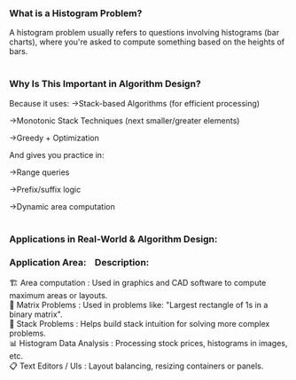 ### What is a Histogram Problem?  
A histogram problem usually refers to questions involving histograms (bar charts), where you're asked to compute something based on the heights of bars.  
<br>
### Why Is This Important in Algorithm Design?
Because it uses:
->Stack-based Algorithms (for efficient processing)

->Monotonic Stack Techniques (next smaller/greater elements)

->Greedy + Optimization

And gives you practice in:

->Range queries

->Prefix/suffix logic

->Dynamic area computation  
<br>  
### Applications in Real-World & Algorithm Design:

### Application Area:&nbsp;&nbsp;&nbsp;      	Description:  
🏗️ Area computation :	Used in graphics and CAD software to compute maximum areas or layouts.  
📐 Matrix Problems :	Used in problems like: "Largest rectangle of 1s in a binary matrix".  
🧠 Stack Problems	: Helps build stack intuition for solving more complex problems.  
📊 Histogram Data Analysis :	Processing stock prices, histograms in images, etc.  
📋 Text Editors / UIs	 : Layout balancing, resizing containers or panels.  





